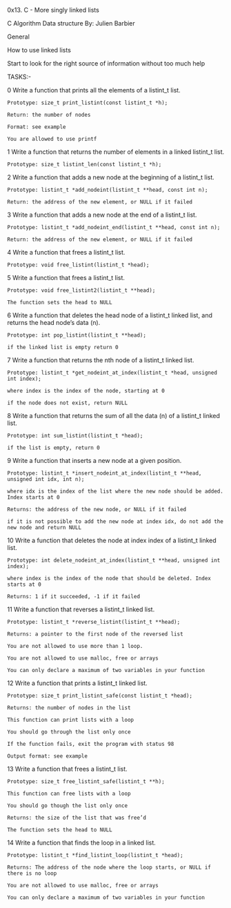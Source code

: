 0x13. C - More singly linked lists

C Algorithm Data structure
 By: Julien Barbier

General

How to use linked lists

Start to look for the right source of information without too much help

TASKS:-

0 Write a function that prints all the elements of a listint_t list.

	Prototype: size_t print_listint(const listint_t *h);
	
	Return: the number of nodes

	Format: see example

	You are allowed to use printf

1 Write a function that returns the number of elements in a linked listint_t list.

	Prototype: size_t listint_len(const listint_t *h);

2 Write a function that adds a new node at the beginning of a listint_t list.

	Prototype: listint_t *add_nodeint(listint_t **head, const int n);

	Return: the address of the new element, or NULL if it failed

3 Write a function that adds a new node at the end of a listint_t list.

	Prototype: listint_t *add_nodeint_end(listint_t **head, const int n);

	Return: the address of the new element, or NULL if it failed

4 Write a function that frees a listint_t list.

	Prototype: void free_listint(listint_t *head);

5 Write a function that frees a listint_t list.

	Prototype: void free_listint2(listint_t **head);

	The function sets the head to NULL

6 Write a function that deletes the head node of a listint_t linked list, and returns the head node’s data (n).

	Prototype: int pop_listint(listint_t **head);

	if the linked list is empty return 0

7 Write a function that returns the nth node of a listint_t linked list.

	Prototype: listint_t *get_nodeint_at_index(listint_t *head, unsigned int index);

	where index is the index of the node, starting at 0

	if the node does not exist, return NULL

8 Write a function that returns the sum of all the data (n) of a listint_t linked list.

	Prototype: int sum_listint(listint_t *head);

	if the list is empty, return 0

9 Write a function that inserts a new node at a given position.

	Prototype: listint_t *insert_nodeint_at_index(listint_t **head, unsigned int idx, int n);

	where idx is the index of the list where the new node should be added. Index starts at 0

	Returns: the address of the new node, or NULL if it failed

	if it is not possible to add the new node at index idx, do not add the new node and return NULL

10 Write a function that deletes the node at index index of a listint_t linked list.

	Prototype: int delete_nodeint_at_index(listint_t **head, unsigned int index);

	where index is the index of the node that should be deleted. Index starts at 0

	Returns: 1 if it succeeded, -1 if it failed

11 Write a function that reverses a listint_t linked list.

	Prototype: listint_t *reverse_listint(listint_t **head);

	Returns: a pointer to the first node of the reversed list

	You are not allowed to use more than 1 loop.

	You are not allowed to use malloc, free or arrays

	You can only declare a maximum of two variables in your function

12 Write a function that prints a listint_t linked list.

	Prototype: size_t print_listint_safe(const listint_t *head);

	Returns: the number of nodes in the list

	This function can print lists with a loop

	You should go through the list only once

	If the function fails, exit the program with status 98

	Output format: see example

13 Write a function that frees a listint_t list.

	Prototype: size_t free_listint_safe(listint_t **h);

	This function can free lists with a loop

	You should go though the list only once

	Returns: the size of the list that was free’d

	The function sets the head to NULL

14 Write a function that finds the loop in a linked list.

	Prototype: listint_t *find_listint_loop(listint_t *head);
	
	Returns: The address of the node where the loop starts, or NULL if there is no loop

	You are not allowed to use malloc, free or arrays

	You can only declare a maximum of two variables in your function

